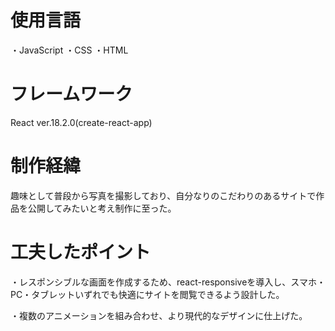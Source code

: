 # 使用言語
・JavaScript
・CSS
・HTML

# フレームワーク
React  ver.18.2.0(create-react-app)

# 制作経緯
趣味として普段から写真を撮影しており、自分なりのこだわりのあるサイトで作品を公開してみたいと考え制作に至った。

# 工夫したポイント
・レスポンシブルな画面を作成するため、react-responsiveを導入し、スマホ・PC・タブレットいずれでも快適にサイトを閲覧できるよう設計した。

・複数のアニメーションを組み合わせ、より現代的なデザインに仕上げた。
